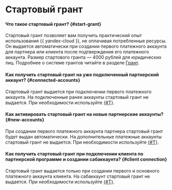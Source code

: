 # Стартовый грант

#### Что такое стартовый грант? {#start-grant}


Стартовый грант позволяет вам получить практический опыт использования {{ yandex-cloud }}, не оплачивая потребленные ресурсы. Он выдается автоматически при создании первого платежного аккаунта для партнера или клиента после подтверждения его платежного аккаунта. Размер стартового гранта — 4000 рублей для юридических лиц. Подробнее о системе грантов читайте в разделе [Грант](../../billing/concepts/bonus-account.md).



#### Как получить стартовый грант на уже подключенный партнерский аккаунт? {#connected-accounts}

Стартовый грант выдается при подключении первого платежного аккаунта. На подключенные ранее аккаунты стартовый грант не выдается. При необходимости используйте [{#T}](../../partner/qa/additional-grants.md).

#### Как активировать стартовый грант на новые партнерские аккаунты? {#new-accounts}

При создании первого платежного аккаунта партнера стартовый грант будет выдан автоматически. На дополнительные платежные аккаунты стартовый грант не выдается. При необходимости используйте [{#T}](../../partner/qa/additional-grants.md).

#### Как получить стартовый грант при подключении клиента по партнерской программе и создании сабаккаунта? {#client connection}

Стартовый грант выдается только при создании первого и основного платежного аккаунта клиента. На сабаккаунт стартовый грант не выдается. При необходимости используйте [{#T}](../../partner/qa/additional-grants.md).
